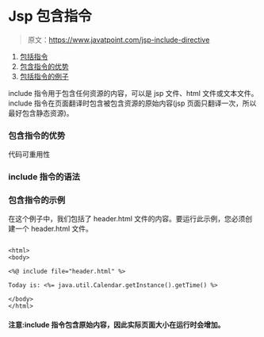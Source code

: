 # Jsp 包含指令

> 原文：<https://www.javatpoint.com/jsp-include-directive>

1.  [包括指令](#)
2.  [包含指令的优势](#includeadv)
3.  [包括指令的例子](#includeex)

include 指令用于包含任何资源的内容，可以是 jsp 文件、html 文件或文本文件。include 指令在页面翻译时包含被包含资源的原始内容(jsp 页面只翻译一次，所以最好包含静态资源)。

### 包含指令的优势

代码可重用性

### include 指令的语法

### 包含指令的示例

在这个例子中，我们包括了 header.html 文件的内容。要运行此示例，您必须创建一个 header.html 文件。

```

<html>
<body>

<%@ include file="header.html" %>

Today is: <%= java.util.Calendar.getInstance().getTime() %>

</body>
</html>

```

#### 注意:include 指令包含原始内容，因此实际页面大小在运行时会增加。